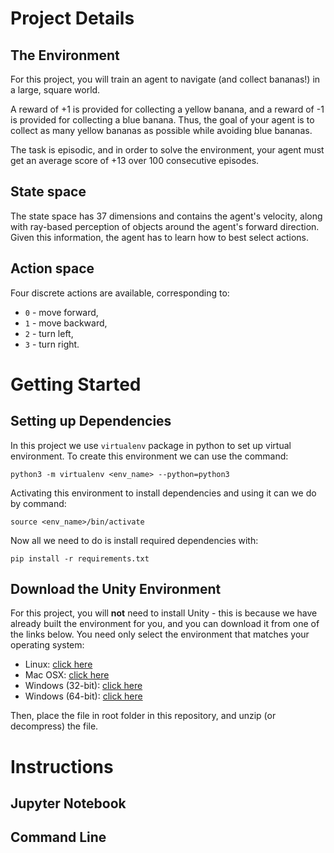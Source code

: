 # Project Details

## The Environment

For this project, you will train an agent to navigate (and collect bananas!) in a large, square world.

A reward of +1 is provided for collecting a yellow banana, and a reward of -1 is provided for collecting a blue banana. Thus, the goal of your agent is to collect as many yellow bananas as possible while avoiding blue bananas.

The task is episodic, and in order to solve the environment, your agent must get an average score of +13 over 100 consecutive episodes.

## State space

The state space has 37 dimensions and contains the agent's velocity, along with ray-based perception of objects around the agent's forward direction. Given this information, the agent has to learn how to best select actions.

## Action space

Four discrete actions are available, corresponding to:

* ```0``` - move forward,
* ```1``` - move backward,
* ```2``` - turn left,
* ```3``` - turn right.

# Getting Started

## Setting up Dependencies

In this project we use ```virtualenv``` package in python to set up virtual environment. To create this environment we can use the command:

```
python3 -m virtualenv <env_name> --python=python3
```

Activating this environment to install dependencies and using it can we do by command:

```
source <env_name>/bin/activate
```

Now all we need to do is install required dependencies with:

```
pip install -r requirements.txt
```

## Download the Unity Environment

For this project, you will **not** need to install Unity - this is because we have already built the environment for you, and you can download it from one of the links below. You need only select the environment that matches your operating system:

* Linux: [click here](https://s3-us-west-1.amazonaws.com/udacity-drlnd/P1/Banana/Banana_Linux.zip)
* Mac OSX: [click here](https://s3-us-west-1.amazonaws.com/udacity-drlnd/P1/Banana/Banana.app.zip)
* Windows (32-bit): [click here](https://s3-us-west-1.amazonaws.com/udacity-drlnd/P1/Banana/Banana_Windows_x86.zip)
* Windows (64-bit): [click here](https://s3-us-west-1.amazonaws.com/udacity-drlnd/P1/Banana/Banana_Windows_x86_64.zip)

Then, place the file in root folder in this repository, and unzip (or decompress) the file.

# Instructions

## Jupyter Notebook



## Command Line

